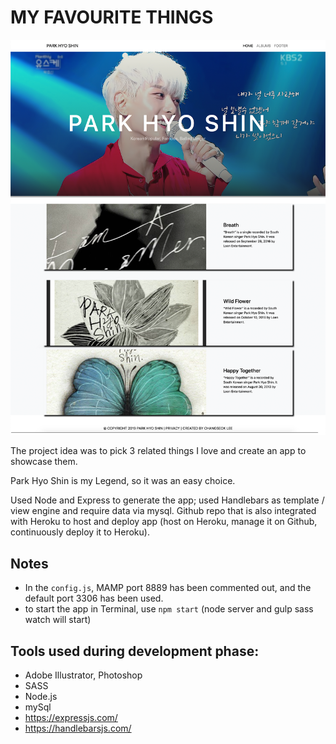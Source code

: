 # MY FAVOURITE THINGS

![image](public/images/home.png)

The project idea was to pick 3 related things I love and create an app to showcase them.

Park Hyo Shin is my Legend, so it was an easy choice.

Used Node and Express to generate the app; used Handlebars as template / view
engine and require data via mysql. Github repo that
is also integrated with Heroku to host and deploy app (host on Heroku, manage it
on Github, continuously deploy it to Heroku).

## Notes

- In the `config.js`, MAMP port 8889 has been commented out, and the default port 3306 has been used.
- to start the app in Terminal, use `npm start` (node server and gulp sass watch will start)

## Tools used during development phase:

- Adobe Illustrator, Photoshop
- SASS
- Node.js
- mySql
- https://expressjs.com/
- https://handlebarsjs.com/
